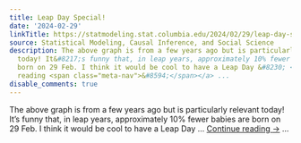 ```yaml
---
title: Leap Day Special!
date: '2024-02-29'
linkTitle: https://statmodeling.stat.columbia.edu/2024/02/29/leap-day-special/
source: Statistical Modeling, Causal Inference, and Social Science
description: The above graph is from a few years ago but is particularly relevant
  today! It&#8217;s funny that, in leap years, approximately 10% fewer babies are
  born on 29 Feb. I think it would be cool to have a Leap Day &#8230; <a href="https://statmodeling.stat.columbia.edu/2024/02/29/leap-day-special/">Continue
  reading <span class="meta-nav">&#8594;</span></a> ...
disable_comments: true
---
```

The above graph is from a few years ago but is particularly relevant today! It&#8217;s funny that, in leap years, approximately 10% fewer babies are born on 29 Feb. I think it would be cool to have a Leap Day &#8230; <a href="https://statmodeling.stat.columbia.edu/2024/02/29/leap-day-special/">Continue reading <span class="meta-nav">&#8594;</span></a> ...